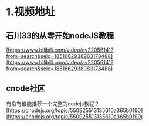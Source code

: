 # 1.视频地址
## 石川33的从零开始nodeJS教程
[https://www.bilibili.com/video/av22056141?from=search&seid=1851662938983178488](https://www.bilibili.com/video/av22056141?from=search&seid=1851662938983178488)

## cnode社区
有没有谁能推荐一个完整的nodejs教程？
[https://cnodejs.org/topic/550925513135610a365b0190](https://cnodejs.org/topic/550925513135610a365b0190)
